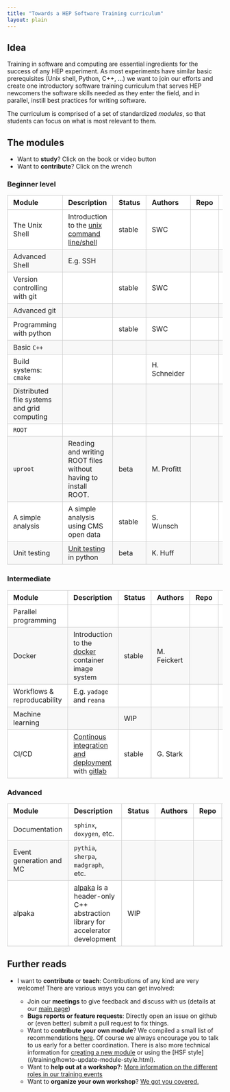 ```yaml
---
title: "Towards a HEP Software Training curriculum"
layout: plain
---
```


<style type="text/css">
  table {
    padding: 0; 
    width: 100%;
  }
  table tr {
    border: 1px solid #cccccc;
    background-color: white;
    margin: 0;
    padding: 0; 
  }
  table tr:nth-child(2n) {
    background-color: #f8f8f8; 
  }
  table tr th {
    font-weight: bold;
    border: 1px solid #cccccc;
    text-align: left;
    margin: 0;
    padding: 6px 13px; 
  }
  table tr td {
    border: 1px solid #cccccc;
    text-align: left;
    margin: 0;
    padding: 6px 13px; 
  }
  table tr th :first-child, table tr td :first-child {
    margin-top: 0; 
  }
  table tr th :last-child, table tr td :last-child {
    margin-bottom: 0; 
  }

  /* WHY DOES THIS NOT WORK? */

  a .glyphicon {
    text-decoration: none;
  }
</style>


## Idea

Training in software and computing are essential ingredients for the success of any HEP experiment. As most experiments have similar basic prerequisites (Unix shell, Python, C++, …) we want to join our efforts and create one introductory software training curriculum that serves HEP newcomers the software skills needed as they enter the field, and in parallel, instill best practices for writing software.

The curriculum is comprised of a set of standardized *modules*, so that students can focus on what is most relevant to them. 

## The modules

* Want to **study**? Click on the book <span class="glyphicon glyphicon-book"></span> or video <span class="glyphicon glyphicon-film"></span> button
* Want to **contribute**? Click on the wrench <span class="glyphicon glyphicon-wrench"></span>

### Beginner level

| Module  | Description  | Status | Authors | Repo | Site/Material                           |
| -------- | -------- |-------- |-------- |-------- |-------- |
| The Unix Shell | Introduction to the [unix command line/shell](https://en.wikipedia.org/wiki/Unix_shell) | stable | SWC | <a class="glyphicon glyphicon-wrench" href="https://github.com/swcarpentry/shell-novice"></a>  | <a class="glyphicon glyphicon-book" href="http://swcarpentry.github.io/shell-novice"></a> |
| Advanced Shell | E.g. SSH |  |  | | |
| Version controlling with git | | stable | SWC | <a class="glyphicon glyphicon-wrench" href="https://github.com/swcarpentry/git-novice"></a>  | <a class="glyphicon glyphicon-book" href="http://swcarpentry.github.io/git-novice"></a> |
| Advanced git  | | | | | |
| Programming with python | | stable | SWC | <a class="glyphicon glyphicon-wrench" href="https://github.com/swcarpentry/python-novice-inflammation"></a>  | <a class="glyphicon glyphicon-book" href="http://swcarpentry.github.io/python-novice-inflammation"> |
| Basic ``C++`` | | | | | |
| Build systems:  ``cmake`` | | | H. Schneider | <a class="glyphicon glyphicon-wrench" href="https://github.com/henryiii/cmake_workshop"></a>  | <a class="glyphicon glyphicon-book" href="https://henryiii.github.io/cmake_workshop/"></a> |
| Distributed file systems and grid computing |||| | |
| ``ROOT`` | | | | | |
| ``uproot`` | Reading and writing ROOT files without having to install ROOT. | beta | M. Profitt | <a class="glyphicon glyphicon-wrench" href="https://github.com/hsf-training/hsf-training-uproot-webpage"></a>  | <a class="glyphicon glyphicon-book" href="https://hsf-training.github.io/hsf-training-uproot-webpage/"></a> |
| A simple analysis | A simple analysis using CMS open data| stable | S. Wunsch | <a class="glyphicon glyphicon-wrench" href="https://github.com/hsf-training/hsf-training-cms-analysis-webpage"></a> | <a class="glyphicon glyphicon-book" href="https://hsf-training.github.io/hsf-training-cms-analysis-webpage/"></a>  &nbsp; <a class="glyphicon glyphicon-film" href="https://www.youtube.com/watch?v=gplMywJAFDI&list=PLKZ9c4ONm-Vk0wnDKaaovoEkOk3PVdL0V"></a> |
| Unit testing                                | [Unit testing](https://en.wikipedia.org/wiki/Unit_testing) in python | beta | K. Huff | <a class="glyphicon glyphicon-wrench" href="https://github.com/carpentries-incubator/python-testing"></a> | <a class="glyphicon glyphicon-book" href="http://carpentries-incubator.github.io/python-testing/"></a> |

### Intermediate

| Module  | Description  | Status | Authors | Repo | Site/Material |
| -------- | -------- |-------- |-------- |-------- |-------- |
| Parallel programming |  |  |  |  | |
| Docker | Introduction to the [docker](https://www.docker.com/) container image system | stable | M. Feickert | <a class="glyphicon glyphicon-wrench" href="https://github.com/hsf-training/hsf-training-docker"></a> | <a class="glyphicon glyphicon-book" href="https://hsf-training.github.io/hsf-training-docker/index.html"></a> &nbsp;  <a class="glyphicon glyphicon-film" href="https://www.youtube.com/watch?v=Qr42pEtio-Q&list=PLKZ9c4ONm-VnqD5oN2_8tXO0Yb1H_s0sj"></a> |
| Workflows & reproducability | E.g. ``yadage`` and ``reana`` |  |  |  | |
| Machine learning | | WIP | | |  |
| CI/CD | [Continous integration and deployment](https://docs.gitlab.com/ee/ci/) with [gitlab](https://about.gitlab.com/) | stable | G. Stark | <a class="glyphicon glyphicon-wrench" href="https://github.com/hsf-training/hsf-training-cicd"></a> | <a class="glyphicon glyphicon-book" href="https://hsf-training.github.io/hsf-training-cicd/"></a> &nbsp; <a class="glyphicon glyphicon-film" href="https://www.youtube.com/watch?v=C9auGFgIHns&list=PLKZ9c4ONm-VmmTObyNWpz4hB3Hgx8ZWSb"></a> |

### Advanced


| Module  | Description  | Status | Authors | Repo | Site/Material |
| -------- | -------- |-------- |-------- |-------- |-------- |
| Documentation | ``sphinx``, ``doxygen``, etc. | | | | |
| Event generation and MC | ``pythia``, ``sherpa``, ``madgraph``, etc. | | | | |
| alpaka | [alpaka](https://alpaka.readthedocs.io/en/latest/index.html) is a header-only C++ abstraction library for accelerator development | WIP |  |  |  |

## Further reads

* I want to **contribute** or **teach**:
Contributions of any kind are very welcome! There are various ways you can get involved:

    * Join our **meetings** to give feedback and discuss with us (details at our [main page](/workinggroups/training.html))
    * **Bugs reports or feature requests**: Directly open an issue on github or (even better) submit a pull request to fix things.
    * Want to **contribute your own module**? We compiled a small list of recommendations [here](/training/module-guidelines.html). Of course we always encourage you to talk to us early for a better coordination. There is also more technical information for [creating a new module](/training/howto-new-module.html) or using the [HSF style]((/training/howto-update-module-style.html).
    * Want to **help out at a workshop?**: [More information on the different roles in our training events](/training/educators.html)
    * Want to **organize your own workshop**? [ We got you covered.](/training/howto-event.html)
